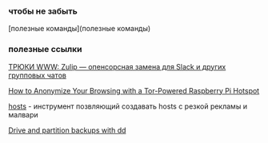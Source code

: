 ### чтобы не забыть

[полезные команды](полезные команды)


### полезные ссылки

[ТРЮКИ
WWW: Zulip — опенсорсная замена для Slack и других групповых чатов
](https://xakep.ru/2018/07/13/www-zulip/)

[How to Anonymize Your Browsing with a Tor-Powered Raspberry Pi Hotspot](https://lifehacker.com/how-to-anonymize-your-browsing-with-a-tor-powered-raspb-1793869805)

[hosts](https://github.com/StevenBlack/hosts) - инструмент позвляющий создавать hosts с резкой рекламы и малвари 

[Drive and partition backups with dd](https://www.techrepublic.com/blog/linux-and-open-source/drive-and-partition-backups-with-dd/)
